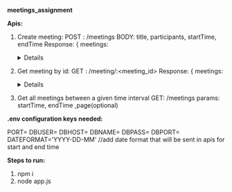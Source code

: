 **meetings_assignment**


**Apis:**

1. Create meeting:
   POST : /meetings
   BODY:  title, participants, startTime, endTime 
   Response: { meetings: <details> }
  
2. Get meeting by id:
   GET : /meeting/:<meeting_id>
   Response: { meetings: <details> }
  
3. Get all meetings between a given time interval
   GET: /meetings
   params: startTime, endTime ,page(optional)
   
   
**.env configuration keys needed:**
 
PORT=
DBUSER=<your db username>
DBHOST=<db host>
DBNAME=<db name>
DBPASS=<db password>
DBPORT=<db port>
DATEFORMAT='YYYY-DD-MM'  //add date format that will be sent in apis for start and end time
  
**Steps to run:**

1. npm i
2. node app.js
  
  
